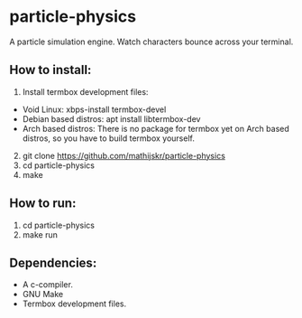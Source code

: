 # particle-physics
A particle simulation engine. Watch characters bounce across your terminal.

## How to install:
1. Install termbox development files: 
* Void Linux: xbps-install termbox-devel
* Debian based distros: apt install libtermbox-dev 
* Arch based distros: There is no package for termbox yet on Arch based distros, so you have to build termbox yourself.
2. git clone https://github.com/mathijskr/particle-physics
3. cd particle-physics
4. make

## How to run:
1. cd particle-physics
2. make run

## Dependencies:
* A c-compiler.
* GNU Make
* Termbox development files.
